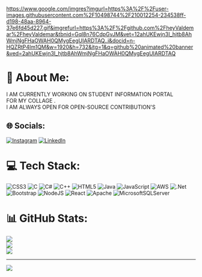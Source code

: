 https://www.google.com/imgres?imgurl=https%3A%2F%2Fuser-images.githubusercontent.com%2F10498744%2F210012254-234538ff-d198-48aa-8964-37e6fd45d227.gif&imgrefurl=https%3A%2F%2Fgithub.com%2FheyValdemar%2FheyValdemar&tbnid=Gql8n76CdpGvJM&vet=12ahUKEwjn3I_hjtb8AhWmjNgFHaOWAH0QMygEegUIARDTAQ..i&docid=n-HQZRtP4Im1QM&w=1920&h=732&itg=1&q=github%20animated%20banner&ved=2ahUKEwjn3I_hjtb8AhWmjNgFHaOWAH0QMygEegUIARDTAQ
# 💫 About Me:
I AM CURRENTLY WORKING ON STUDENT INFORMATION PORTAL <br>FOR MY COLLAGE .<br>I AM ALWAYS OPEN FOR OPEN-SOURCE CONTRIBUTION'S


## 🌐 Socials:
[![Instagram](https://img.shields.io/badge/Instagram-%23E4405F.svg?logo=Instagram&logoColor=white)](https://instagram.com/Satyam882) [![LinkedIn](https://img.shields.io/badge/LinkedIn-%230077B5.svg?logo=linkedin&logoColor=white)](https://linkedin.com/in/https://www.linkedin.com/in/satyam-pandey-6040461aa?lipi=urn%3Ali%3Apage%3Ad_flagship3_profile_view_base_contact_details%3BCemwsXhRThOgm7PfcXaaow%3D%3D) 

# 💻 Tech Stack:
![CSS3](https://img.shields.io/badge/css3-%231572B6.svg?style=for-the-badge&logo=css3&logoColor=white) ![C](https://img.shields.io/badge/c-%2300599C.svg?style=for-the-badge&logo=c&logoColor=white) ![C#](https://img.shields.io/badge/c%23-%23239120.svg?style=for-the-badge&logo=c-sharp&logoColor=white) ![C++](https://img.shields.io/badge/c++-%2300599C.svg?style=for-the-badge&logo=c%2B%2B&logoColor=white) ![HTML5](https://img.shields.io/badge/html5-%23E34F26.svg?style=for-the-badge&logo=html5&logoColor=white) ![Java](https://img.shields.io/badge/java-%23ED8B00.svg?style=for-the-badge&logo=java&logoColor=white) ![JavaScript](https://img.shields.io/badge/javascript-%23323330.svg?style=for-the-badge&logo=javascript&logoColor=%23F7DF1E) ![AWS](https://img.shields.io/badge/AWS-%23FF9900.svg?style=for-the-badge&logo=amazon-aws&logoColor=white) ![.Net](https://img.shields.io/badge/.NET-5C2D91?style=for-the-badge&logo=.net&logoColor=white) ![Bootstrap](https://img.shields.io/badge/bootstrap-%23563D7C.svg?style=for-the-badge&logo=bootstrap&logoColor=white) ![NodeJS](https://img.shields.io/badge/node.js-6DA55F?style=for-the-badge&logo=node.js&logoColor=white) ![React](https://img.shields.io/badge/react-%2320232a.svg?style=for-the-badge&logo=react&logoColor=%2361DAFB) ![Apache](https://img.shields.io/badge/apache-%23D42029.svg?style=for-the-badge&logo=apache&logoColor=white) ![MicrosoftSQLServer](https://img.shields.io/badge/Microsoft%20SQL%20Sever-CC2927?style=for-the-badge&logo=microsoft%20sql%20server&logoColor=white)
# 📊 GitHub Stats:
![](https://github-readme-stats.vercel.app/api?username=Satyam882&theme=dark&hide_border=false&include_all_commits=true&count_private=true)<br/>
![](https://github-readme-streak-stats.herokuapp.com/?user=Satyam882&theme=dark&hide_border=false)<br/>
![](https://github-readme-stats.vercel.app/api/top-langs/?username=Satyam882&theme=dark&hide_border=false&include_all_commits=true&count_private=true&layout=compact)

---
[![](https://visitcount.itsvg.in/api?id=Satyam882&icon=0&color=0)](https://visitcount.itsvg.in)

<!-- Proudly created with GPRM ( https://gprm.itsvg.in ) -->
